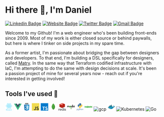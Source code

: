 
# Hi there 👋, I'm Daniel

[![Linkedin Badge](https://img.shields.io/badge/-vaughndaniel-blue?style=flat&logo=Linkedin&logoColor=white&link=https://www.linkedin.com/in/vaughndaniel/)](https://www.linkedin.com/in/vaughndaniel/)
[![Website Badge](https://img.shields.io/badge/-danielvaughn.dev-47CCCC?style=flat&logo=Google-Chrome&logoColor=white&link=https://danielvaughn.dev)](https://danielvaughn.dev)
[![Twitter Badge](https://img.shields.io/badge/-@danielvaughn-1ca0f1?style=flat&labelColor=1ca0f1&logo=twitter&logoColor=white&link=https://twitter.com/danielvaughn)](https://twitter.com/danielvaughn)
[![Gmail Badge](https://img.shields.io/badge/-danielbvaughn-c14438?style=flat&logo=Gmail&logoColor=white&link=mailto:danielbvaughn@gmail.com)](mailto:danielbvaughn@gmail.com)

Welcome to my Github!
I'm a web engineer who's been building front-ends since 2009.
Most of my work is either closed source or behind paywalls, but here is where I tinker on side projects in my spare time.

As a former artist, I'm passionate about bridging the gap between designers and developers.
To that end, I'm building a DSL specifically for designers, called [Matry](https://github.com/matry).
In the same way that Terraform codified infrastructure with IaC, I'm attempting to do the same with design decisions at scale.
It's been a passion project of mine for several years now - reach out if you're interested in getting involved!

<h2>Tools I've used 🚀</h2>
<p align="left">
<img src="https://raw.githubusercontent.com/devicons/devicon/master/icons/react/react-original-wordmark.svg" alt="react" width="25" height="25" />
<img src="https://raw.githubusercontent.com/devicons/devicon/master/icons/vuejs/vuejs-original.svg" alt="vue" width="25" height="25" />
<img src="https://raw.githubusercontent.com/devicons/devicon/master/icons/css3/css3-original-wordmark.svg" alt="css3" width="25" height="25" />
<img src="https://raw.githubusercontent.com/devicons/devicon/master/icons/javascript/javascript-original.svg" alt="javascript" width="25" height="25" />
<img src="https://raw.githubusercontent.com/devicons/devicon/master/icons/typescript/typescript-original.svg" alt="typescript" width="25" height="25" />
<img src="https://raw.githubusercontent.com/devicons/devicon/master/icons/mongodb/mongodb-original.svg" alt="mongodb" width="25" height="25" />
<img src="https://raw.githubusercontent.com/devicons/devicon/master/icons/redis/redis-original-wordmark.svg" alt="redis" width="25" height="25" />
<img src="https://raw.githubusercontent.com/devicons/devicon/master/icons/nodejs/nodejs-original-wordmark.svg" alt="nodejs" width="25" height="25" />
<img src="https://raw.githubusercontent.com/devicons/devicon/master/icons/python/python-original-wordmark.svg" alt="python" width="25" height="25" />
<img src="https://raw.githubusercontent.com/devicons/devicon/master/icons/nginx/nginx-original.svg" alt="nginx" width="25" height="25" />
<img src="https://www.vectorlogo.zone/logos/google_cloud/google_cloud-icon.svg" alt="gcp" width="25" height="25" />
<img src="https://raw.githubusercontent.com/devicons/devicon/master/icons/docker/docker-original.svg" alt="Docker" width="25" height="25" />
<img src="https://www.vectorlogo.zone/logos/kubernetes/kubernetes-icon.svg" alt="Kubernetes" width="25" height="25" />
<img src="https://cdn.jsdelivr.net/gh/devicons/devicon/icons/go/go-original.svg" alt="Go" width="25" height="25" />
</p>
